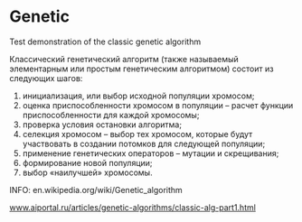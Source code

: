 # Genetic
Test demonstration of the classic genetic algorithm

Классический генетический алгоритм (также называемый элементарным или простым генетическим алгоритмом) состоит из следующих шагов:
  1. инициализация, или выбор исходной популяции хромосом;
  2. оценка приспособленности хромосом в популяции – расчет функции приспособленности для каждой хромосомы;
  3. проверка условия остановки алгоритма;
  4. селекция хромосом – выбор тех хромосом, которые будут участвовать в создании потомков для следующей популяции;
  5. применение генетических операторов – мутации и скрещивания;
  7. формирование новой популяции;
  8. выбор «наилучшей» хромосомы.

INFO:
en.wikipedia.org/wiki/Genetic_algorithm

www.aiportal.ru/articles/genetic-algorithms/classic-alg-part1.html
